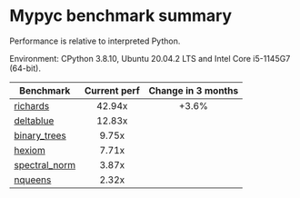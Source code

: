 # Mypyc benchmark summary

Performance is relative to interpreted Python.

Environment: CPython 3.8.10, Ubuntu 20.04.2 LTS and Intel Core i5-1145G7 (64-bit).

| Benchmark | Current perf | Change in 3 months |
| --- | :---: | :---: |
| [richards](benchmarks/richards.md) | 42.94x | +3.6% |
| [deltablue](benchmarks/deltablue.md) | 12.83x |  |
| [binary_trees](benchmarks/binary_trees.md) | 9.75x |  |
| [hexiom](benchmarks/hexiom.md) | 7.71x |  |
| [spectral_norm](benchmarks/spectral_norm.md) | 3.87x |  |
| [nqueens](benchmarks/nqueens.md) | 2.32x |  |
